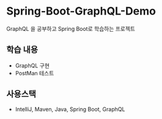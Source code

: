 # Spring-Boot-GraphQL-Demo
GraphQL 을 공부하고 Spring Boot로 학습하는 프로젝트  

## 학습 내용
* GraphQL 구현
* PostMan 테스트

## 사용스택  
* IntelliJ, Maven, Java, Spring Boot, GraphQL  
